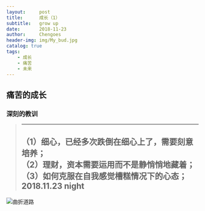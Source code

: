 ```yaml
---
layout:     post
title:      成长（1）
subtitle:   grow up
date:       2018-11-23  
author:     Chengoes
header-img: img/My_bud.jpg
catalog: true
tags:
    - 成长
    - 痛苦
    - 未来
---
```


## 痛苦的成长   
### 深刻的教训   
> -----------  
> （1）细心，已经多次跌倒在细心上了，需要刻意培养；       
> （2）理财，资本需要运用而不是静悄悄地藏着；  
> （3）如何克服在自我感觉槽糕情况下的心态；  
>  2018.11.23 night     
> -----------    
![曲折道路](https://timgsa.baidu.com/timg?image&quality=80&size=b9999_10000&sec=1542996012520&di=3e9994228f352b916a00e5edb5ac44cb&imgtype=0&src=http%3A%2F%2Fepaper.dahe.cn%2Fdhb%2FW020080905197690939201.jpg)
